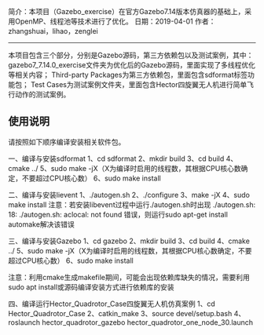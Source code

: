 简介：本项目（Gazebo_exercise）在官方Gazebo7.14版本仿真器的基础上，采用OpenMP、线程池等技术进行了优化。
日期：2019-04-01
作者：zhangshuai，lihao，zenglei

---------------------------------------- 

本项目包含三个部分，分别是Gazebo源码，第三方依赖包以及测试案例，其中：
	gazebo7_7.14.0_exercise文件夹为优化后的Gazebo源码，里面实现了多线程优化等相关内容；
	Third-party Packages为第三方依赖包，里面包含sdformat标签功能包；
	Test Cases为测试案例文件夹，里面包含Hector四旋翼无人机进行简单飞行动作的测试案例。
	

使用说明
------------
请按照如下顺序编译安装相关软件包。

一、编译与安装sdformat
	1、cd sdformat
	2、mkdir build
	3、cd build
	4、cmake ../
	5、sudo make -jX（X为编译时启用的线程数，其根据CPU核心数确定，不要超过CPU核心数）
	6、sudo make install

二、编译与安装lievent
	1、./autogen.sh
	2、./configure
	3、make -jX
	4、sudo make install
注意：若安装libevent过程中运行./autogen.sh时出现
	./autogen.sh: 18: ./autogen.sh: aclocal: not found
      错误，则运行sudo apt-get install automake解决该错误

三、编译与安装Gazebo
	1、cd gazebo
	2、mkdir build
	3、cd build
	4、cmake ../
	5、sudo make -jX（X为编译时启用的线程数，其根据CPU核心数确定，不要超过CPU核心数）
	6、sudo make install
	
注意：利用cmake生成makefile期间，可能会出现依赖库缺失的情况，需要利用sudo apt install或源码编译安装方式进行依赖库的安装

四、编译运行Hector_Quadrotor_Case四旋翼无人机仿真案例
	1、cd Hector_Quadrotor_Case
	2、catkin_make
	3、source devel/setup.bash
	4、roslaunch hector_quadrotor_gazebo  hector_quadrotor_one_node_30.launch
	
